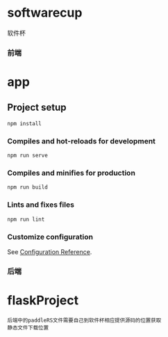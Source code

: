 # softwarecup
软件杯

### 前端

# app

## Project setup

```
npm install
```

### Compiles and hot-reloads for development

```
npm run serve
```

### Compiles and minifies for production

```
npm run build
```

### Lints and fixes files

```
npm run lint
```

### Customize configuration

See [Configuration Reference](https://cli.vuejs.org/config/).


### 后端
 # flaskProject
    后端中的paddleRS文件需要自己到软件杯相应提供源码的位置获取
    静态文件下载位置
    
   
